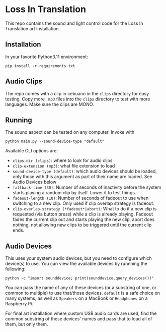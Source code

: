 # Loss In Translation

This repo contains the sound and light control code for the Loss In Translation art installation.

## Installation

In your favorite Python3.11 environment:
```
pip install -r requirements.txt
```

## Audio Clips

The repo comes with a clip in cebuano in the `clips` directory for easy testing.
Copy more `.mp3` files into the `clips` directory to test with more languages. Make sure the clips are MONO.

## Running

The sound aspect can be tested on any computer.
Invoke with

```
python main.py --sound-device-type "default"
```

Available CLI options are:

- `clips-dir (clips)`: where to look for audio clips
- `clip-extension (mp3)`: what file extension to load
- `sound-device-type (default)`: which audio devices should be loaded, only those with this argument as part of their name are loaded. See Audio Devices below
- `fallback-time (30)`: Number of seconds of inactivity before the system starts playing a random clip by itself. Lower it to test things.
- `fadeout-length (10)`: Number of seconds of fadeout to use when switching to a new clip. Only used if clip overlap strategy is fadeout.
- `clip-overlap-strategy (*fadeout*|abort)`: What to do if a new clip is requested (via button press) while a clip is already playing. Fadeout fades the current clip out and starts playing the new clip, abort does nothing, not allowing new clips to be triggered until the current clip ends.

## Audio Devices

This uses your system audio devices, but you need to configure which device(s) to use.
You can view the available devices by runnning the following:

```
python -c "import sounddevice; print(sounddevice.query_devices())"
```
You can pass the name of any of these devices (or a substring of one, or common to multiple) to use that/those devices.
`default` is a safe choice on many systems, as well as `Speakers` on a MacBook or `Headphones` on a Raspberry Pi.

For final art installation where custom USB audio cards are used, find the common substring of these devices' names and pass that to load all of them, but only them.
